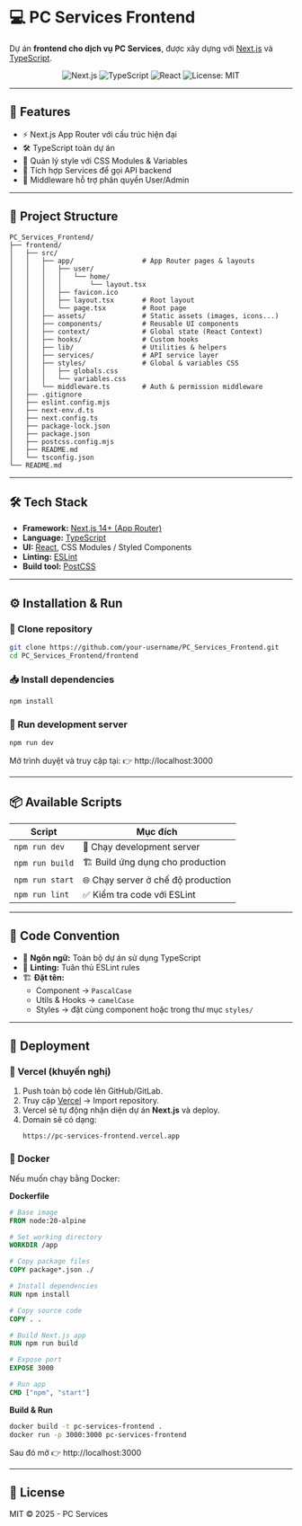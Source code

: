 # 💻 PC Services Frontend

Dự án **frontend cho dịch vụ PC Services**, được xây dựng với [Next.js](https://nextjs.org) và [TypeScript](https://www.typescriptlang.org/).

<p align="center">
  <img src="https://img.shields.io/badge/Next.js-14+-black?logo=nextdotjs" alt="Next.js" />
  <img src="https://img.shields.io/badge/TypeScript-5.x-blue?logo=typescript" alt="TypeScript" />
  <img src="https://img.shields.io/badge/React-18-blue?logo=react" alt="React" />
  <img src="https://img.shields.io/badge/License-MIT-green" alt="License: MIT" />
</p>

---

## 🚀 Features
- ⚡ Next.js App Router với cấu trúc hiện đại  
- 🛠️ TypeScript toàn dự án  
- 🎨 Quản lý style với CSS Modules & Variables  
- 🔗 Tích hợp Services để gọi API backend  
- 🔐 Middleware hỗ trợ phân quyền User/Admin  

---

## 📂 Project Structure

```text
PC_Services_Frontend/
├── frontend/
│   ├── src/
│   │   ├── app/                 # App Router pages & layouts
│   │   │   ├── user/
│   │   │   │   └── home/
│   │   │   │       └── layout.tsx
│   │   │   ├── favicon.ico
│   │   │   ├── layout.tsx       # Root layout
│   │   │   └── page.tsx         # Root page
│   │   ├── assets/              # Static assets (images, icons...)
│   │   ├── components/          # Reusable UI components
│   │   ├── context/             # Global state (React Context)
│   │   ├── hooks/               # Custom hooks
│   │   ├── lib/                 # Utilities & helpers
│   │   ├── services/            # API service layer
│   │   ├── styles/              # Global & variables CSS
│   │   │   ├── globals.css
│   │   │   └── variables.css
│   │   └── middleware.ts        # Auth & permission middleware
│   ├── .gitignore
│   ├── eslint.config.mjs
│   ├── next-env.d.ts
│   ├── next.config.ts
│   ├── package-lock.json
│   ├── package.json
│   ├── postcss.config.mjs
│   ├── README.md
│   └── tsconfig.json
└── README.md
```

---

## 🛠️ Tech Stack

- **Framework:** [Next.js 14+ (App Router)](https://nextjs.org/docs/app)
- **Language:** [TypeScript](https://www.typescriptlang.org/)
- **UI:** [React](https://react.dev/), CSS Modules / Styled Components
- **Linting:** [ESLint](https://eslint.org/)
- **Build tool:** [PostCSS](https://postcss.org/)

---

## ⚙️ Installation & Run

### 🔽 Clone repository
```bash
git clone https://github.com/your-username/PC_Services_Frontend.git
cd PC_Services_Frontend/frontend
```

### 📥 Install dependencies
```bash
npm install
```

### 🚀 Run development server
```bash
npm run dev
```

Mở trình duyệt và truy cập tại: 👉 http://localhost:3000

---

## 📦 Available Scripts

| Script         | Mục đích                           |
|----------------|-----------------------------------|
| `npm run dev`  | 🚀 Chạy development server         |
| `npm run build`| 🏗️ Build ứng dụng cho production  |
| `npm run start`| 🌐 Chạy server ở chế độ production |
| `npm run lint` | ✅ Kiểm tra code với ESLint        |

---

## 📏 Code Convention

- 📘 **Ngôn ngữ:** Toàn bộ dự án sử dụng TypeScript  
- 🧹 **Linting:** Tuân thủ ESLint rules  
- 🏗️ **Đặt tên:**  
  - Component → `PascalCase`  
  - Utils & Hooks → `camelCase`  
  - Styles → đặt cùng component hoặc trong thư mục `styles/`  

---

## 🚀 Deployment

### 🔹 Vercel (khuyến nghị)
1. Push toàn bộ code lên GitHub/GitLab.  
2. Truy cập [Vercel](https://vercel.com/) → Import repository.  
3. Vercel sẽ tự động nhận diện dự án **Next.js** và deploy.  
4. Domain sẽ có dạng:  
   ```
   https://pc-services-frontend.vercel.app
   ```

### 🔹 Docker
Nếu muốn chạy bằng Docker:

**Dockerfile**
```dockerfile
# Base image
FROM node:20-alpine

# Set working directory
WORKDIR /app

# Copy package files
COPY package*.json ./

# Install dependencies
RUN npm install

# Copy source code
COPY . .

# Build Next.js app
RUN npm run build

# Expose port
EXPOSE 3000

# Run app
CMD ["npm", "start"]
```

**Build & Run**
```bash
docker build -t pc-services-frontend .
docker run -p 3000:3000 pc-services-frontend
```

Sau đó mở 👉 http://localhost:3000

---

## 📄 License
MIT © 2025 - PC Services
